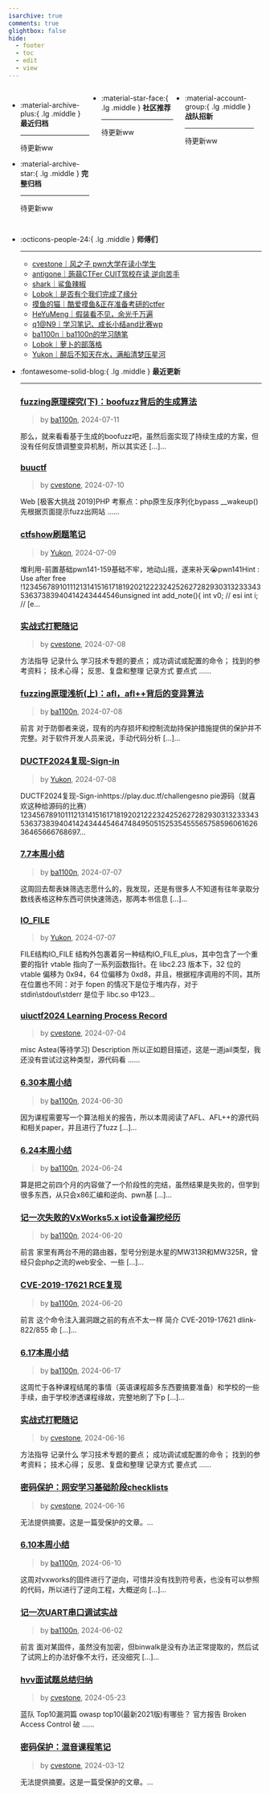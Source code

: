 ```yaml
---
isarchive: true
comments: true
glightbox: false
hide:
  - footer
  - toc
  - edit
  - view
---
```


<div class="grid" style="display: grid;grid-template-columns: 32% 33% 32%;" markdown>

<div class="grid cards" style="display: grid; grid-template-columns: 1fr;" markdown>

-   :material-archive-plus:{ .lg .middle } __最近归档__

    ---

    待更新ww


-   :material-archive-star:{ .lg .middle } __完整归档__

    ---

    待更新ww



</div>

<div class="grid cards" markdown>

-   :material-star-face:{ .lg .middle } __社区推荐__

    ---

    待更新ww


</div>

<div class="grid cards" markdown>

-   :material-account-group:{ .lg .middle } __战队招新__

    ---

    待更新ww


</div>

</div>

<div class="grid cards" markdown>

-   :octicons-people-24:{ .lg .middle } __师傅们__

    ---
    - [cvestone｜风之子 pwn大学在读小学生](https://www.su-cvestone.cn/)
    - [antigone｜蒟蒻CTFer CUIT驾校在读 逆向苦手](https://antigone4224.github.io/)
    - [shark｜鲨鱼辣椒](https://www.shark45.cn/)
    - [Lobok｜是否有个我们完成了缘分](http://dis4.cn/)
    - [摸鱼的猫｜酷爱摸鱼&正在准备考研的ctfer](https://blog.csdn.net/qq_62172019/)
    - [HeYuMeng｜假装看不见，余光千万遍](http://www.heyumeng.online/)
    - [q1@N9｜学习笔记、成长小结and比赛wp](https://qsheep24.wordpress.com)
    - [ba1100n｜ba1100n的学习随笔](http://www.ba1100n.tech)
    - [Lobok｜萝卜的部落格](https://dis4.cn)
    - [Yukon｜醉后不知天在水，满船清梦压星河](https://yukon.icu)

</div>
<div class="grid cards" markdown>

-   :fontawesome-solid-blog:{ .lg .middle } __最近更新__

    ---
    ### [fuzzing原理探究(下)：boofuzz背后的生成算法](http://ba1100n.tech/binary_security/fuzzing%e5%8e%9f%e7%90%86%e6%8e%a2%e7%a9%b6%e4%b8%8b%ef%bc%9aboofuzz%e8%83%8c%e5%90%8e%e7%9a%84%e7%94%9f%e6%88%90%e7%ae%97%e6%b3%95/)  
    >by [ba1100n](http://www.ba1100n.tech), 2024-07-11

    那么，就来看看基于生成的boofuzz吧，虽然后面实现了持续生成的方案，但没有任何反馈调整变异机制，所以其实还 […]...
    ### [buuctf](https://www.su-cvestone.cn/465/)  
    >by [cvestone](https://www.su-cvestone.cn/), 2024-07-10

    Web [极客大挑战 2019]PHP 考察点：php原生反序列化bypass __wakeup() 先根据页面提示fuzz出网站 ......
    ### [ctfshow刷题笔记](https://yukon.icu/2024/07/09/snote1/)  
    >by [Yukon](https://yukon.icu), 2024-07-09

    堆利用-前置基础pwn141-159基础不牢，地动山摇，遂来补天😭pwn141Hint  : Use after free !12345678910111213141516171819202122232425262728293031323334353637383940414243444546unsigned int add_note(){  int v0; // esi  int i; // [e...
    ### [实战式打靶随记](https://www.su-cvestone.cn/460/)  
    >by [cvestone](https://www.su-cvestone.cn/), 2024-07-08

    方法指导 记录什么 学习技术专题的要点； 成功调试或配置的命令； 找到的参考资料； 技术⼼得； 反思、复盘和整理 记录方式 要点式 ......
    ### [fuzzing原理浅析(上)：afl，afl++背后的变异算法](http://ba1100n.tech/binary_security/fuzzing%e5%8e%9f%e7%90%86%e6%b5%85%e6%9e%90%e4%b8%8a%ef%bc%9aafl%ef%bc%8cafl%e8%83%8c%e5%90%8e%e7%9a%84%e5%8f%98%e5%bc%82%e7%ae%97%e6%b3%95/)  
    >by [ba1100n](http://www.ba1100n.tech), 2024-07-08

    前言 对于防御者来说，现有的内存损坏和控制流劫持保护措施提供的保护并不完整。对于软件开发人员来说，手动代码分析 […]...
    ### [DUCTF2024复现-Sign-in](https://yukon.icu/2024/07/08/signin/)  
    >by [Yukon](https://yukon.icu), 2024-07-08

    DUCTF2024复现-Sign-inhttps://play.duc.tf/challengesno pie源码（就喜欢这种给源码的比赛）1234567891011121314151617181920212223242526272829303132333435363738394041424344454647484950515253545556575859606162636465666768697...
    ### [7.7本周小结](http://ba1100n.tech/after_meal/7-7%e6%9c%ac%e5%91%a8%e5%b0%8f%e7%bb%93/)  
    >by [ba1100n](http://www.ba1100n.tech), 2024-07-07

    这周回去帮表妹筛选志愿什么的，我发现，还是有很多人不知道有往年录取分数线表格这种东西可供快速筛选，那两本书信息 […]...
    ### [IO_FILE](https://yukon.icu/2024/07/07/IO_file/)  
    >by [Yukon](https://yukon.icu), 2024-07-07

    FILE结构IO_FILE 结构外包裹着另一种结构IO_FILE_plus，其中包含了一个重要的指针 vtable 指向了一系列函数指针。在 libc2.23 版本下，32 位的 vtable 偏移为 0x94，64 位偏移为 0xd8，并且，根据程序调用的不同，其所在位置也不同：对于 fopen 的情况下是位于堆内存，对于 stdin\stdout\stderr 是位于 libc.so 中123...
    ### [uiuctf2024 Learning Process Record](https://www.su-cvestone.cn/445/)  
    >by [cvestone](https://www.su-cvestone.cn/), 2024-07-04

    misc Astea(等待学习) Description 所以正如题目描述，这是一道jail类型，我还没有尝试过这种类型，源代码看 ......
    ### [6.30本周小结](http://ba1100n.tech/after_meal/6-30%e6%9c%ac%e5%91%a8%e5%b0%8f%e7%bb%93/)  
    >by [ba1100n](http://www.ba1100n.tech), 2024-06-30

    因为课程需要写一个算法相关的报告，所以本周阅读了AFL、AFL++的源代码和相关paper，并且进行了fuzz […]...
    ### [6.24本周小结](http://ba1100n.tech/after_meal/6-24%e6%9c%ac%e5%91%a8%e5%b0%8f%e7%bb%93/)  
    >by [ba1100n](http://www.ba1100n.tech), 2024-06-24

    算是把之前四个月的内容做了一个阶段性的完结，虽然结果是失败的，但学到很多东西，从只会x86汇编和逆向、pwn基 […]...
    ### [记一次失败的VxWorks5.x iot设备漏挖经历](http://ba1100n.tech/iot_security/%e8%ae%b0%e4%b8%80%e6%ac%a1%e5%a4%b1%e8%b4%a5%e7%9a%84vxworks5-x-iot%e8%ae%be%e5%a4%87%e6%bc%8f%e6%8c%96%e7%bb%8f%e5%8e%86/)  
    >by [ba1100n](http://www.ba1100n.tech), 2024-06-20

    前言 家里有两台不用的路由器，型号分别是水星的MW313R和MW325R，曾经只会php之流的web安全、一些 […]...
    ### [CVE-2019-17621 RCE复现](http://ba1100n.tech/iot_security/cve-2019-17621-rce%e5%a4%8d%e7%8e%b0/)  
    >by [ba1100n](http://www.ba1100n.tech), 2024-06-20

    前言 这个命令注入漏洞跟之前的有点不太一样 简介 CVE-2019-17621 dlink-822/855 命 […]...
    ### [6.17本周小结](http://ba1100n.tech/after_meal/6-17%e6%9c%ac%e5%91%a8%e5%b0%8f%e7%bb%93/)  
    >by [ba1100n](http://www.ba1100n.tech), 2024-06-17

    这周忙于各种课程结尾的事情（英语课程超多东西要搞要准备）和学校的一些手续，由于学校渗透课程缘故，完整地刷了下p […]...
    ### [实战式打靶随记](https://www.su-cvestone.cn/423/)  
    >by [cvestone](https://www.su-cvestone.cn/), 2024-06-16

    方法指导 记录什么 学习技术专题的要点； 成功调试或配置的命令； 找到的参考资料； 技术⼼得； 反思、复盘和整理 记录方式 要点式 ......
    ### [密码保护：网安学习基础阶段checklists](https://www.su-cvestone.cn/419/)  
    >by [cvestone](https://www.su-cvestone.cn/), 2024-06-16

    无法提供摘要。这是一篇受保护的文章。...
    ### [6.10本周小结](http://ba1100n.tech/after_meal/6-10%e6%9c%ac%e5%91%a8%e5%b0%8f%e7%bb%93/)  
    >by [ba1100n](http://www.ba1100n.tech), 2024-06-10

    这周对vxworks的固件进行了逆向，可惜并没有找到符号表，也没有可以参照的代码，所以进行了逆向工程，大概逆向 […]...
    ### [记一次UART串口调试实战](http://ba1100n.tech/iot_basic/%e8%ae%b0%e4%b8%80%e6%ac%a1uart%e4%b8%b2%e5%8f%a3%e8%b0%83%e8%af%95%e5%ae%9e%e6%88%98/)  
    >by [ba1100n](http://www.ba1100n.tech), 2024-06-02

    前言 面对某固件，虽然没有加密，但binwalk是没有办法正常提取的，然后试了试网上的办法好像不太行，还没细究 […]...
    ### [hvv面试题总结归纳](https://www.su-cvestone.cn/412/)  
    >by [cvestone](https://www.su-cvestone.cn/), 2024-05-23

    蓝队 Top10漏洞篇 owasp top10(最新2021版)有哪些？ 官方报告 Broken Access Control 破 ......
    ### [密码保护：混音课程笔记](https://www.su-cvestone.cn/308/)  
    >by [cvestone](https://www.su-cvestone.cn/), 2024-03-12

    无法提供摘要。这是一篇受保护的文章。...

</div>
